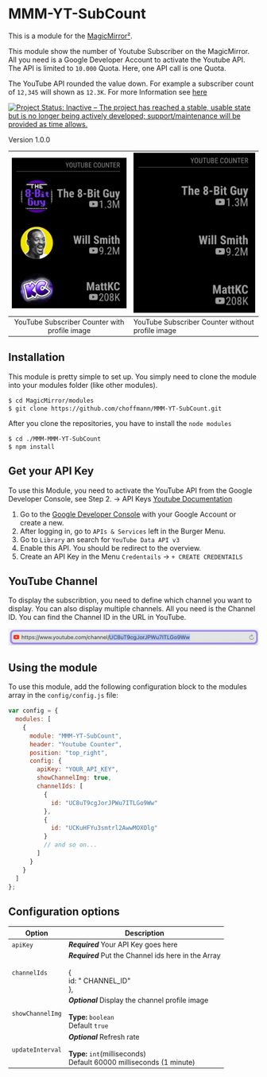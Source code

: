 # MMM-YT-SubCount

This is a module for the [MagicMirror²](https://github.com/MichMich/MagicMirror/).

This module show the number of Youtube Subscriber on the MagicMirror. All you need is a Google Developer Account to activate the Youtube API. The API is limited to `10.000` Quota. Here, one API call is one Quota.

The YouTube API rounded the value down. For example a subscriber count of `12,345` will shown as `12.3K`. For more Information see [here](https://developers.google.com/youtube/v3/revision_history#release_notes_09_10_2019)

[![Project Status: Inactive – The project has reached a stable, usable state but is no longer being actively developed; support/maintenance will be provided as time allows.](https://www.repostatus.org/badges/latest/inactive.svg)](https://www.repostatus.org/#inactive)

Version 1.0.0

| ![YouTube Subscriber Counter with profile image](img/preshow_img.png) | ![YouTube Subscriber Counter without profile image](img/preshow.png) |
| :-------------------------------------------------------------------: | -------------------------------------------------------------------- |
|             YouTube Subscriber Counter with profile image             | YouTube Subscriber Counter without profile image                     |

## Installation

This module is pretty simple to set up. You simply need to clone the module into your modules folder (like other modules).

```
$ cd MagicMirror/modules
$ git clone https://github.com/choffmann/MMM-YT-SubCount.git
```

After you clone the repositories, you have to install the `node modules`

```
$ cd ./MMM-MMM-YT-SubCount
$ npm install
```

## Get your API Key

To use this Module, you need to activate the YouTube API from the Google Developer Console, see Step 2. → API Keys [Youtube Documentation](https://developers.google.com/youtube/registering_an_application#create_project)

1. Go to the [Google Developer Console](https://www.google.com/url?sa=t&rct=j&q=&esrc=s&source=web&cd=&ved=2ahUKEwiUwriR--HvAhVVhf0HHRBVB9EQFjAAegQIAxAD&url=https%3A%2F%2Fconsole.developers.google.com%2F%3Fhl%3Dde&usg=AOvVaw1vV9phF9_68m97-v1YVXsy) with your Google Account or create a new.
2. After logging in, go to `APIs & Services` left in the Burger Menu.
3. Go to `Library` an search for `YouTube Data API v3`
4. Enable this API. You should be redirect to the overview.
5. Create an API Key in the Menu `Credentails` → `+ CREATE CREDENTAILS`

## YouTube Channel

To display the subscribtion, you need to define which channel you want to display. You can also display multiple channels.
All you need is the Channel ID. You can find the Channel ID in the URL in YouTube.

![Get Channel ID](img/url_channel_id.png)

## Using the module

To use this module, add the following configuration block to the modules array in the `config/config.js` file:

```js
var config = {
  modules: [
    {
      module: "MMM-YT-SubCount",
      header: "Youtube Counter",
      position: "top_right",
      config: {
        apiKey: "YOUR_API_KEY",
        showChannelImg: true,
        channelIds: [
          {
            id: "UC8uT9cgJorJPWu7ITLGo9Ww"
          },
          {
            id: "UCKuHFYu3smtrl2AwwMOXOlg"
          }
          // and so on...
        ]
      }
    }
  ]
};
```

## Configuration options

| Option           | Description                                                                                                 |
| ---------------- | ----------------------------------------------------------------------------------------------------------- |
| `apiKey`         | **_Required_** Your API Key goes here                                                                       |
| `channelIds`     | **_Required_** Put the Channel ids here in the Array <br><br> {<br>id: " CHANNEL_ID"<br>},                  |
| `showChannelImg` | **_Optional_** Display the channel profile image <br><br>**Type:** `boolean` <br>Default `true`             |
| `updateInterval` | **_Optional_** Refresh rate <br><br>**Type:** `int`(milliseconds) <br>Default 60000 milliseconds (1 minute) |

